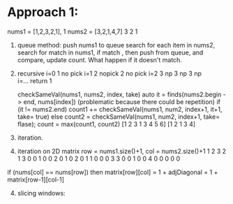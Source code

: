 # Approach 1: 
nums1 = [1,2,3,2,1],       1 
nums2 = [3,2,1,4,7]        3 2 1
1) queue method: 
    push nums1 to queue
    search for each item in nums2, search for match in nums1, if match , then push from queue, and compare, update count. 
    What happen if it doesn't match. 
2) recursive
i=0                        1                       no pick
i=1                    2       nopick         2          no pick
i=2                3      np     3   np    3    np     
i=...           return 1

     checkSameVal(nums1, nums2, index, take)
        auto it = finds(nums2.begin -> end, nums[index])  (problematic because there could be repetition)
        if (it != nums2.end)
          count1 += checkSameVal(nums1, num2, index+1, it+1, take= true)
        else
          count2 = checkSameVal(nums1, num2, index+1, take= flase);
           count = max(count1, count2)
[1 2 3 1 3 4 5 6]
[1 2 1 3 4]

3) iteration. 

3) iteration on 2D matrix  row = nums1.size()+1, col = nums2.size()+1
    1 2 3 2 1
  3 0 0 1 0 0
  2 0 1 0 2 0
  1 1 0 0 0 3
  3 0 0 1 0 0
  4 0 0 0 0 0 

if (nums[col] == nums[row]) then  matrix[row][col] = 1 + adjDiagonal = 1 + matrix[row-1][col-1]

4) slicing windows:
